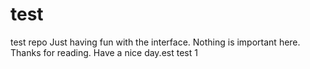 # test
test repo
Just having fun with the interface. Nothing is important here. Thanks for reading. Have a nice day.est
test 1
